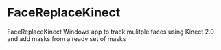 # FaceReplaceKinect
FaceReplaceKinect
Windows app to track mulitple faces using Kinect 2.0 and add masks from a ready set of masks 
